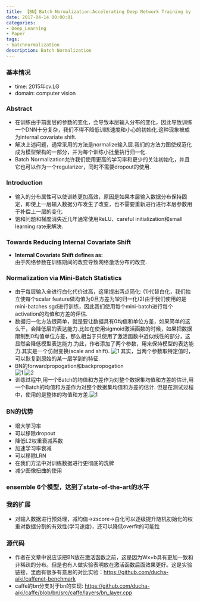 ```yaml
---
title: 【BN】Batch Normalization:Accelerating Deep Network Training by Reducing Internal Covariate Shift笔记
date: 2017-04-14 00:00:01
categories:
- Deep_Learning
- Paper
tags:
- batchnormalization
description: Batch Normalization
---
```


### 基本情况
* time: 2015年cv.LG
* domain: computer vision

### Abstract
* 在训练由于前面层的参数的变化，会导致本层输入分布的变化，因此导致训练一个DNN十分复杂，我们不得不降低训练速度和小心的初始化.这种现象被成为internal covariate shift.
* 解决上述问题，通常采用的方法是normalize输入层.我们的方法力图使规范化成为模型架构的一部分，并为每个训练小批量执行归一化.
* Batch Normalization允许我们使用更高的学习率和更少的关注初始化，并且它也可以作为一个regularizer，同时不需要dropout的使用.

### Introduction
* 输入的分布属性可以使训练更加高效，原因是如果本层输入数据分布保持固定，即使上一层输入数据分布发生了改变，也不需要重新进行进行本层参数用于补偿上一层的变化.
* 饱和问题和梯度消失近几年通常使用ReLU、careful initialization和small learning rate来解决.

### Towards Reducing Internal Covariate Shift
* **Internal Covariate Shift defines as:**  
由于网络参数在训练期间的改变导致网络激活分布的改变.

### Normalization via Mini-Batch Statistics
* 由于每层输入全进行白化代价过高，这里提出两点简化: (1)代替白化，我们独立使每个scalar feature做均值为0且方差为1的归一化(2)由于我们使用的是mini-batches sgd进行训练，因此我们使用每个mini-batch进行每个activation的均值和方差的评估.
* 数据归一化方法很简单，就是要让数据具有0均值和单位方差，如果简单的这么干，会降低层的表达能力.比如在使用sigmoid激活函数的时候，如果把数据限制到0均值单位方差，那么相当于只使用了激活函数中近似线性的部分，这显然会降低模型表达能力.为此，作者添加了两个参数，用来保持模型的表达能力.其实是一个仿射变换(scale and shift). ![1](https://cloud.githubusercontent.com/assets/16068384/25042342/e79902e2-2149-11e7-9e49-072413618007.png)
 其实，当两个参数取特定值时，可以恢复到原始的某一层学到的特征.
* BN的forwardpropogation和backpropogation  
![1](https://cloud.githubusercontent.com/assets/16068384/25042084/c5314d7e-2147-11e7-8fff-1d710f7df71d.png)
![2](https://cloud.githubusercontent.com/assets/16068384/25042087/c8478af0-2147-11e7-99d6-c08ed065c631.png)
* 训练过程中,用一个Batch的均值和方差作为对整个数据集均值和方差的估计,用一个Batch的均值和方差作为对整个数据集均值和方差的估计. 但是在测试过程中，使用的是整体的均值和方差.![1](https://cloud.githubusercontent.com/assets/16068384/25042418/7459c996-214a-11e7-8c76-213a3eaf4c23.png)

### BN的优势
* 增大学习率
* 可以移除dropout
* 降低L2权重衰减系数
* 加速学习率衰减
* 可以移除LRN
* 在我们方法中对训练数据进行更彻底的洗牌
* 减少图像扭曲的使用

### ensemble 6个模型，达到了state-of-the-art的水平


### 我的扩展
* 对输入数据进行预处理，减均值->zscore->白化可以逐级提升随机初始化的权重对数据分割的有效性(学习速度)，还可以降低overfit的可能性

### 源代码
* 作者在文章中说应该把BN放在激活函数之前，这是因为Wx+b具有更加一致和非稀疏的分布。但是也有人做实验表明放在激活函数后面效果更好。这是实验链接，里面有很多有意思的对比实验：https://github.com/ducha-aiki/caffenet-benchmark
* caffe的bn分支对于bn的实现: https://github.com/ducha-aiki/caffe/blob/bn/src/caffe/layers/bn_layer.cpp
